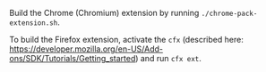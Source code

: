 Build the Chrome (Chromium) extension by running `./chrome-pack-extension.sh`.

To build the Firefox extension, activate the `cfx` (described here:
https://developer.mozilla.org/en-US/Add-ons/SDK/Tutorials/Getting_started)
and run `cfx ext`.

